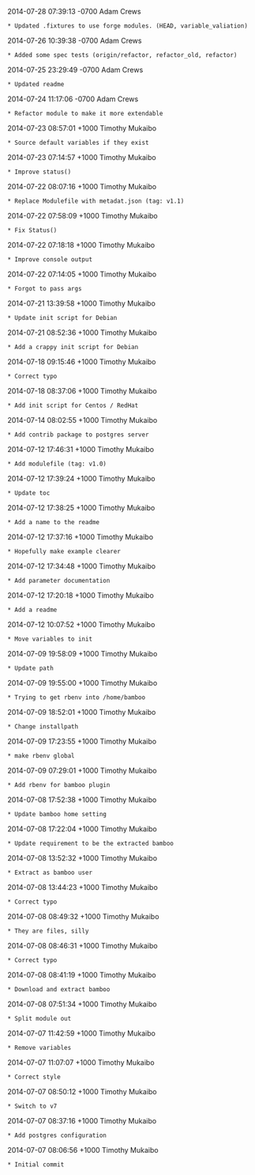 2014-07-28 07:39:13 -0700 Adam Crews 

	* Updated .fixtures to use forge modules. (HEAD, variable_valiation)

2014-07-26 10:39:38 -0700 Adam Crews 

	* Added some spec tests (origin/refactor, refactor_old, refactor)

2014-07-25 23:29:49 -0700 Adam Crews 

	* Updated readme

2014-07-24 11:17:06 -0700 Adam Crews 

	* Refactor module to make it more extendable

2014-07-23 08:57:01 +1000 Timothy Mukaibo 

	* Source default variables if they exist

2014-07-23 07:14:57 +1000 Timothy Mukaibo 

	* Improve status()

2014-07-22 08:07:16 +1000 Timothy Mukaibo 

	* Replace Modulefile with metadat.json (tag: v1.1)

2014-07-22 07:58:09 +1000 Timothy Mukaibo 

	* Fix Status()

2014-07-22 07:18:18 +1000 Timothy Mukaibo 

	* Improve console output

2014-07-22 07:14:05 +1000 Timothy Mukaibo 

	* Forgot to pass args

2014-07-21 13:39:58 +1000 Timothy Mukaibo 

	* Update init script for Debian

2014-07-21 08:52:36 +1000 Timothy Mukaibo 

	* Add a crappy init script for Debian

2014-07-18 09:15:46 +1000 Timothy Mukaibo 

	* Correct typo

2014-07-18 08:37:06 +1000 Timothy Mukaibo 

	* Add init script for Centos / RedHat

2014-07-14 08:02:55 +1000 Timothy Mukaibo 

	* Add contrib package to postgres server

2014-07-12 17:46:31 +1000 Timothy Mukaibo 

	* Add modulefile (tag: v1.0)

2014-07-12 17:39:24 +1000 Timothy Mukaibo 

	* Update toc

2014-07-12 17:38:25 +1000 Timothy Mukaibo 

	* Add a name to the readme

2014-07-12 17:37:16 +1000 Timothy Mukaibo 

	* Hopefully make example clearer

2014-07-12 17:34:48 +1000 Timothy Mukaibo 

	* Add parameter documentation

2014-07-12 17:20:18 +1000 Timothy Mukaibo 

	* Add a readme

2014-07-12 10:07:52 +1000 Timothy Mukaibo 

	* Move variables to init

2014-07-09 19:58:09 +1000 Timothy Mukaibo 

	* Update path

2014-07-09 19:55:00 +1000 Timothy Mukaibo 

	* Trying to get rbenv into /home/bamboo

2014-07-09 18:52:01 +1000 Timothy Mukaibo 

	* Change installpath

2014-07-09 17:23:55 +1000 Timothy Mukaibo 

	* make rbenv global

2014-07-09 07:29:01 +1000 Timothy Mukaibo 

	* Add rbenv for bamboo plugin

2014-07-08 17:52:38 +1000 Timothy Mukaibo 

	* Update bamboo home setting

2014-07-08 17:22:04 +1000 Timothy Mukaibo 

	* Update requirement to be the extracted bamboo

2014-07-08 13:52:32 +1000 Timothy Mukaibo 

	* Extract as bamboo user

2014-07-08 13:44:23 +1000 Timothy Mukaibo 

	* Correct typo

2014-07-08 08:49:32 +1000 Timothy Mukaibo 

	* They are files, silly

2014-07-08 08:46:31 +1000 Timothy Mukaibo 

	* Correct typo

2014-07-08 08:41:19 +1000 Timothy Mukaibo 

	* Download and extract bamboo

2014-07-08 07:51:34 +1000 Timothy Mukaibo 

	* Split module out

2014-07-07 11:42:59 +1000 Timothy Mukaibo 

	* Remove variables

2014-07-07 11:07:07 +1000 Timothy Mukaibo 

	* Correct style

2014-07-07 08:50:12 +1000 Timothy Mukaibo 

	* Switch to v7

2014-07-07 08:37:16 +1000 Timothy Mukaibo 

	* Add postgres configuration

2014-07-07 08:06:56 +1000 Timothy Mukaibo 

	* Initial commit

